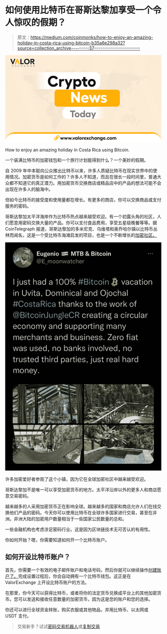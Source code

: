 # 如何使用比特币在哥斯达黎加享受一个令人惊叹的假期？

> 原文：<https://medium.com/coinmonks/how-to-enjoy-an-amazing-holiday-in-costa-rica-using-bitcoin-b35a6e298a32?source=collection_archive---------37----------------------->

![](img/cf2934ba3ac128b9a14cbc3bf828c16b.png)

How to enjoy an amazing holiday in Costa Rica using Bitcoin.

一个装满比特币的加密钱包和一个旅行计划能得到什么？一个美妙的假期。

自 2009 年中本聪向公众推出比特币以来，许多人质疑比特币在现实世界中的使用情况。加密货币是如何工作的？许多人不知道，而且在很长一段时间里，普通大众都不知道它的真正潜力。用加密货币交换商店或精品店中的产品的想法可能不会出现在许多人的脑海中。

但如今比特币的接受度和使用量都在增长。有更多的商店，你可以交换商品或支付服务的密码。

哥斯达黎加太平洋海岸作为比特币热点越来越受欢迎。有一个初露头角的社区，人们愿意用密码交换大量的产品。你可以支付食品费用，享受五星级晚餐等等。据 CoinTelegraph 报道，哥斯达黎加的多米尼克、乌维塔和奥乔哈尔镇以比特币丛林而闻名，这是一个受比特币海滩启发的项目，也是一个不断增长的[加密社区。](https://t.me/valorexchangecommunity)

![](img/6c1f2993c54b549fccee16dd8100ce95.png)

许多加密爱好者参观了这个小镇，因为它在全球加密社区中越来越受欢迎。

哥斯达黎加不是唯一可以享受加密货币的地方。太平洋沿岸以外的更多人和商店愿意交易密码。

越来越多的人采用加密货币正在影响全球。越来越多的国家和商店允许人们在线交换他们产品的密码。今天你可以使用比特币在全球许多国家进行交易，甚至在非洲。非洲大陆的加密用户数量相当于一些国家公民数量的总和。

一些金融机构也考虑涉足密码行业。这是因为区块链技术无可否认的有用性。

你如何开始？嗯，你需要知道如何开一个比特币账户。

## 如何开设比特币账户？

首先，你需要一个有效的电子邮件账户和电话号码，然后你就可以继续操作[创建账户了。](https://account.valorexchange.com/)完成设置过程后，你会自动拥有一个比特币钱包。这正是在 ValorExchange 上开设比特币账户的方法。

在那里，你今天可以获得比特币，或者将你的法定货币兑换成平台上的其他加密货币。您可以发送和接收任意数量的加密货币，因为这是您的账户和您的选择。

你还可以进行全球资金转账，购买衣服或其他物品，并用比特币、以太网或 USDT 支付。

> 交易新手？试试[密码交易机器人](/coinmonks/crypto-trading-bot-c2ffce8acb2a)或[复制交易](/coinmonks/top-10-crypto-copy-trading-platforms-for-beginners-d0c37c7d698c)